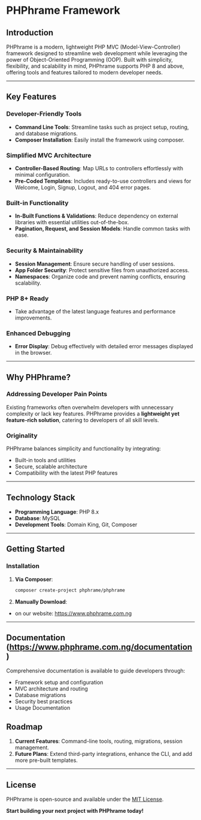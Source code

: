 # PHPhrame Framework

## Introduction  
PHPhrame is a modern, lightweight PHP MVC (Model-View-Controller) framework designed to streamline web development while leveraging the power of Object-Oriented Programming (OOP). Built with simplicity, flexibility, and scalability in mind, PHPhrame supports PHP 8 and above, offering tools and features tailored to modern developer needs.

---

## Key Features  

### Developer-Friendly Tools  
- **Command Line Tools**: Streamline tasks such as project setup, routing, and database migrations.  
- **Composer Installation**: Easily install the framework using composer.  

### Simplified MVC Architecture  
- **Controller-Based Routing**: Map URLs to controllers effortlessly with minimal configuration.  
- **Pre-Coded Templates**: Includes ready-to-use controllers and views for Welcome, Login, Signup, Logout, and 404 error pages.  

### Built-in Functionality  
- **In-Built Functions & Validations**: Reduce dependency on external libraries with essential utilities out-of-the-box.  
- **Pagination, Request, and Session Models**: Handle common tasks with ease.  

### Security & Maintainability  
- **Session Management**: Ensure secure handling of user sessions.  
- **App Folder Security**: Protect sensitive files from unauthorized access.  
- **Namespaces**: Organize code and prevent naming conflicts, ensuring scalability.  

### PHP 8+ Ready  
- Take advantage of the latest language features and performance improvements.  

### Enhanced Debugging  
- **Error Display**: Debug effectively with detailed error messages displayed in the browser.  

---

## Why PHPhrame?  

### Addressing Developer Pain Points  
Existing frameworks often overwhelm developers with unnecessary complexity or lack key features. PHPhrame provides a **lightweight yet feature-rich solution**, catering to developers of all skill levels.  

### Originality  
PHPhrame balances simplicity and functionality by integrating:  
- Built-in tools and utilities  
- Secure, scalable architecture  
- Compatibility with the latest PHP features  

---

## Technology Stack  
- **Programming Language**: PHP 8.x  
- **Database**: MySQL  
- **Development Tools**: Domain King, Git, Composer

---

## Getting Started  

### Installation  
1. **Via Composer**:  
   ```bash
   composer create-project phphrame/phphrame
   ```

2. **Manually Download**:  
- on our website: https://www.phphrame.com.ng

---

## Documentation (https://www.phphrame.com.ng/documentation) 
Comprehensive documentation is available to guide developers through:  
- Framework setup and configuration  
- MVC architecture and routing  
- Database migrations  
- Security best practices  
- Usage Documentation  


## Roadmap  
1. **Current Features**: Command-line tools, routing, migrations, session management.  
2. **Future Plans**: Extend third-party integrations, enhance the CLI, and add more pre-built templates.  

---

## License  
PHPhrame is open-source and available under the [MIT License](https://opensource.org/licenses/MIT).  

**Start building your next project with PHPhrame today!**